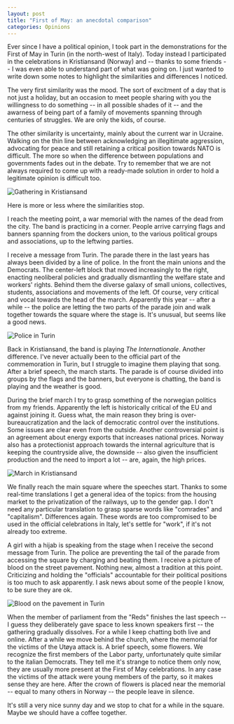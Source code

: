 ```yaml
---
layout: post
title: "First of May: an anecdotal comparison"
categories: Opinions
---
```


Ever since I have a political opinion, I took part in the demonstrations for the First of May in Turin (in the north-west of Italy). Today instead I participated in the celebrations in Kristiansand (Norway) and -- thanks to some friends -- I was even able to understand part of what was going on. I just wanted to write down some notes to highlight the similarities and differences I noticed.

The very first similarity was the mood. The sort of excitment of a day that is not just a holiday, but an occasion to meet people sharing with you the willingness to do something -- in all possible shades of it -- and the awarness of being part of a family of movements spanning through centuries of struggles. We are only the kids, of course.

The other similarity is uncertainty, mainly about the current war in Ucraine. Walking on the thin line between acknowledging an illegitimate aggression, advocating for peace and still retaining a critical position towards NATO is difficult. The more so when the difference between populations and governments fades out in the debate. Try to remember that we are not always required to come up with a ready-made solution in order to hold a legitimate opinion is difficult too.

![Gathering in Kristiansand][krs1]

Here is more or less where the similarities stop.

I reach the meeting point, a war memorial with the names of the dead from the city. The band is practicing in a corner. People arrive carrying flags and banners spanning from the dockers union, to the various political groups and associations, up to the leftwing parties.

I receive a message from Turin. The parade there in the last years has always been divided by a line of police. In the front the main unions and the Democrats. The center-left block that moved increasingly to the right, enacting neoliberal policies and gradually dismantling the welfare state and workers' rights. Behind them the diverse galaxy of small unions, collectives, students, associations and movements of the left. Of course, very critical and vocal towards the head of the march. Apparently this year -- after a while -- the police are letting the two parts of the parade join and walk together towards the square where the stage is. It's unusual, but seems like a good news.

![Police in Turin][police]

Back in Kristiansand, the band is playing *The Internationale*. Another difference. I've never actually been to the official part of the commemoration in Turin, but I struggle to imagine them playing that song. After a brief speech, the march starts. The parade is of course divided into groups by the flags and the banners, but everyone is chatting, the band is playing and the weather is good.

During the brief march I try to grasp something of the norwegian politics from my friends. Apparently the left is historically critical of the EU and against joining it. Guess what, the main reason they bring is over-bureaucratization and the lack of democratic control over the institutions. Some issues are clear even from the outside. Another controversial point is an agreement about energy exports that increases national prices. Norway also has a protectionist approach towards the internal agriculture that is keeping the countryside alive, the downside -- also given the insufficient production and the need to import a lot -- are, again, the high prices.

![March in Kristiansand][krs2]

We finally reach the main square where the speeches start. Thanks to some real-time translations I get a general idea of the topics: from the housing market to the privatization of the railways, up to the gender gap. I don't need any particular translation to grasp sparse words like "comrades" and "capitalism". Differences again. These words are too compromised to be used in the official celebrations in Italy, let's settle for "work", if it's not already too extreme.

A girl with a hijab is speaking from the stage when I receive the second message from Turin. The police are preventing the tail of the parade from accessing the square by charging and beating them. I receive a picture of blood on the street pavement. Nothing new, almost a tradition at this point. Criticizing and holding the "officials" accountable for their political positions is too much to ask apparently. I ask news about some of the people I know, to be sure they are ok.

![Blood on the pavement in Turin][blood]

When the member of parliament from the "Reds" finishes the last speech -- I guess they deliberately gave space to less known speakers first -- the gathering gradually dissolves. For a while I keep chatting both live and online. After a while we move behind the church, where the memorial for the victims of the Utøya attack is. A brief speech, some flowers. We recognize the first members of the Labor party, unfortunately quite similar to the italian Democrats. They tell me it's strange to notice them only now, they are usually more present at the First of May celebrations. In any case the victims of the attack were young members of the party, so it makes sense they are here. After the crown of flowers is placed near the memorial -- equal to many others in Norway -- the people leave in silence.

It's still a very nice sunny day and we stop to chat for a while in the square. Maybe we should have a coffee together.

[krs1]: https://carlodebernardi.github.io/assets/1may-krs1.jpg "Gathering in Kristiansand"
[police]: https://carlodebernardi.github.io/assets/1may-police.jpg "Police in Turin"
[krs2]: https://carlodebernardi.github.io/assets/1may-krs2.jpg "March in Kristiansand"
[blood]: https://carlodebernardi.github.io/assets/1may-blood.jpg "Blood on the pavement in Turin"
